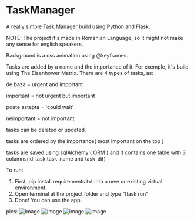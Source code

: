 # TaskManager
A really simple Task Manager build using Python and Flask.

NOTE: The project it's made in Romanian Language, so it might not make any sense for english speakers.


Background is a css animation using @keyframes.

Tasks are added by a name and the importance of it. For exemple, it's build using The Eisenhower Matrix.
There are 4 types of tasks, as:

de baza = urgent and important

important = not urgent but important

poate astepta = 'could wait'

neimportant = not important

tasks can be deleted or updated.

tasks are ordered by the importance( most important on the top )

tasks are saved using sqlAlchemy ( ORM ) and it contains one table with 3 columns(id_task,task_name and task_dif)

To run:
1. First, pip install requirements.txt into a new or existing virtual environment.
2. Open terminal at the project folder and type "flask run"
3. Done! You can use the app.

pics:
![image](https://user-images.githubusercontent.com/73346539/190203093-f43441cd-a06c-4752-9e18-7949baafe50b.png)
![image](https://user-images.githubusercontent.com/73346539/190203121-a1e66acb-80de-4471-9206-7c113922480b.png)
![image](https://user-images.githubusercontent.com/73346539/190203214-40147204-7ade-468c-8753-caa82cd3b794.png)
![image](https://user-images.githubusercontent.com/73346539/190203246-39b92b13-be62-41bf-9adc-c813b337621c.png)
